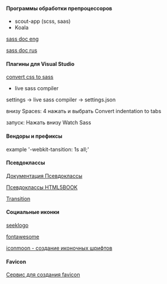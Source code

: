 #### Программы обработки препроцессоров

- scout-app (scss, saas)
- Koala

[sass doc eng](https://sass-lang.com/)

[sass doc rus](https://sass-scss.ru/documentation/)


#### Плагины для Visual Studio

[convert css to sass](https://jsonformatter.org/css-to-sass)

- live sass compiler

settings -> live sass compiler -> settings.json

внизу Spaces: 4 нажать и выбрать Convert indentation to tabs

запуск: Нажать внизу Watch Sass

#### Вендоры и префиксы

example '-webkit-tansition: 1s all;'

#### Псевдоклассы 

[Документация Псевдоклассы](https://webref.ru/css#pseudo-class)

[Псевдоклассы HTML5BOOK](https://html5book.ru/psevdoklassy/)

[Transition](https://webref.ru/css/transition)


#### Социальные иконки

[seeklogo](https://seeklogo.com/)

[fontawesome](https://fontawesome.com/)

[iconmoon - создание иконочных шрифтов](https://icomoon.io/app/#/select)

#### Favicon

[Сервис для создания favicon](https://pr-cy.ru/favicon/)
